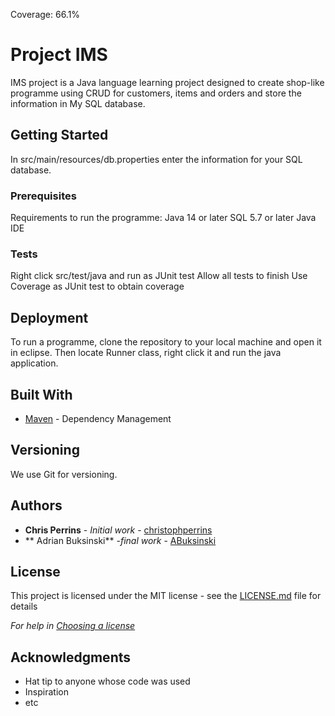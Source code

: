 Coverage: 66.1%
# Project IMS

IMS project is a Java language learning project designed to create shop-like programme using CRUD for customers, items and orders and store the information in My SQL database.

## Getting Started
In src/main/resources/db.properties enter the information for your SQL database.

### Prerequisites
Requirements to run the programme:
Java 14 or later
SQL 5.7 or later
Java IDE

###  Tests 
Right click src/test/java and run as JUnit test
Allow all  tests to finish
Use Coverage as JUnit test to obtain coverage

## Deployment

To run a programme, clone the repository to  your local machine and open it in eclipse. Then locate Runner class, right click it and run the java application.

## Built With

* [Maven](https://maven.apache.org/) - Dependency Management

## Versioning

We use Git for versioning.

## Authors

* **Chris Perrins** - *Initial work* - [christophperrins](https://github.com/christophperrins)
* ** Adrian Buksinski** -*final work* - [ABuksinski](https://github.com/ABuksinski)

## License

This project is licensed under the MIT license - see the [LICENSE.md](LICENSE.md) file for details 

*For help in [Choosing a license](https://choosealicense.com/)*

## Acknowledgments

* Hat tip to anyone whose code was used
* Inspiration
* etc
